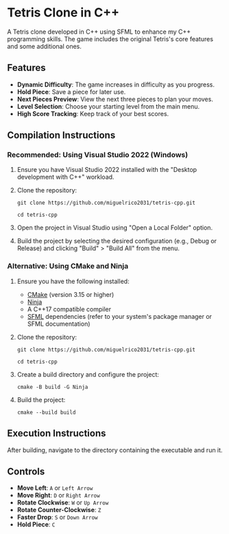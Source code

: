 # Tetris Clone in C++

A Tetris clone developed in C++ using SFML to enhance my C++ programming skills. The game includes the original Tetris's core features and some additional ones.

## Features

- **Dynamic Difficulty**: The game increases in difficulty as you progress.
- **Hold Piece**: Save a piece for later use.
- **Next Pieces Preview**: View the next three pieces to plan your moves.
- **Level Selection**: Choose your starting level from the main menu.
- **High Score Tracking**: Keep track of your best scores.

## Compilation Instructions

### Recommended: Using Visual Studio 2022 (Windows)

1. Ensure you have Visual Studio 2022 installed with the "Desktop development with C++" workload.
2. Clone the repository:

      `git clone https://github.com/miguelrico2031/tetris-cpp.git`

      `cd tetris-cpp`
3. Open the project in Visual Studio using "Open a Local Folder" option.
4. Build the project by selecting the desired configuration (e.g., Debug or Release) and clicking "Build" > "Build All" from the menu.

### Alternative: Using CMake and Ninja

1. Ensure you have the following installed:
   - [CMake](https://cmake.org/download/) (version 3.15 or higher)
   - [Ninja](https://ninja-build.org/)
   - A C++17 compatible compiler
   - [SFML](https://www.sfml-dev.org/) dependencies (refer to your system's package manager or SFML documentation)

2. Clone the repository:

      `git clone https://github.com/miguelrico2031/tetris-cpp.git`

      `cd tetris-cpp`
   
3. Create a build directory and configure the project:
      
      `cmake -B build -G Ninja`
   
4. Build the project:
      
      `cmake --build build`
   
## Execution Instructions

After building, navigate to the directory containing the executable and run it.
   
## Controls

- **Move Left**: `A` or `Left Arrow`
- **Move Right**: `D` or `Right Arrow`
- **Rotate Clockwise**: `W` or `Up Arrow`
- **Rotate Counter-Clockwise**: `Z`
- **Faster Drop**: `S` or `Down Arrow`
- **Hold Piece**: `C`
